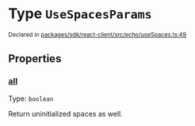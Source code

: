 # Type `UseSpacesParams`
<sub>Declared in [packages/sdk/react-client/src/echo/useSpaces.ts:49](https://github.com/dxos/dxos/blob/4d6eae504/packages/sdk/react-client/src/echo/useSpaces.ts#L49)</sub>




## Properties
### [all](https://github.com/dxos/dxos/blob/4d6eae504/packages/sdk/react-client/src/echo/useSpaces.ts#L53)
Type: <code>boolean</code>

Return uninitialized spaces as well.



